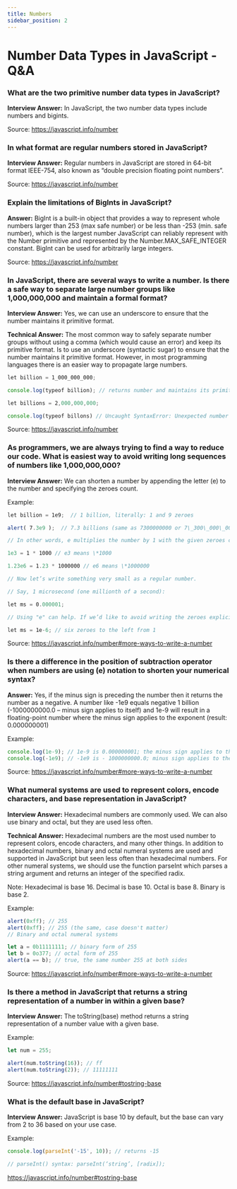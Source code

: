 ```yaml
---
title: Numbers
sidebar_position: 2
---
```


# Number Data Types in JavaScript - Q&A

### What are the two primitive number data types in JavaScript?

**Interview Answer:** In JavaScript, the two number data types include numbers and bigints.

Source: <https://javascript.info/number>

### In what format are regular numbers stored in JavaScript?

**Interview Answer:** Regular numbers in JavaScript are stored in 64-bit format IEEE-754, also known as “double precision floating point numbers”.

Source: <https://javascript.info/number>

### Explain the limitations of BigInts in JavaScript?

**Answer:** BigInt is a built-in object that provides a way to represent whole numbers larger than 253 (max safe number) or be less than -253 (min. safe number), which is the largest number JavaScript can reliably represent with the Number primitive and represented by the Number.MAX_SAFE_INTEGER constant. BigInt can be used for arbitrarily large integers.

Source: <https://javascript.info/number>

### In JavaScript, there are several ways to write a number. Is there a safe way to separate large number groups like 1,000,000,000 and maintain a formal format?

**Interview Answer:** Yes, we can use an underscore to ensure that the number maintains it primitive format.

**Technical Answer:** The most common way to safely separate number groups without using a comma (which would cause an error) and keep its primitive format. Is to use an underscore (syntactic sugar) to ensure that the number maintains it primitive format. However, in most programming languages there is an easier way to propagate large numbers.

```js
let billion = 1_000_000_000;

console.log(typeof billion); // returns number and maintains its primitive

let billions = 2,000,000,000;

console.log(typeof billons) // Uncaught SyntaxError: Unexpected number
```

Source: <https://javascript.info/number>

### As programmers, we are always trying to find a way to reduce our code. What is easiest way to avoid writing long sequences of numbers like 1,000,000,000?

**Interview Answer:** We can shorten a number by appending the letter (e) to the number and specifying the zeroes count.

Example:

```js
let billion = 1e9;  // 1 billion, literally: 1 and 9 zeroes

alert( 7.3e9 );  // 7.3 billions (same as 7300000000 or 7\_300\_000\_000)

// In other words, e multiplies the number by 1 with the given zeroes count.

1e3 = 1 * 1000 // e3 means \*1000

1.23e6 = 1.23 * 1000000 // e6 means \*1000000

// Now let’s write something very small as a regular number. 

// Say, 1 microsecond (one millionth of a second):

let ms = 0.000001;

// Using "e" can help. If we’d like to avoid writing the zeroes explicitly

let ms = 1e-6; // six zeroes to the left from 1
```

Source: <https://javascript.info/number#more-ways-to-write-a-number>

### Is there a difference in the position of subtraction operator when numbers are using (e) notation to shorten your numerical syntax?

**Answer:** Yes, if the minus sign is preceding the number then it returns the number as a negative. A number like -1e9 equals negative 1 billion (-1000000000.0 – minus sign applies to itself) and 1e-9 will result in a floating-point number where the minus sign applies to the exponent (result: 0.000000001)

Example:

```js
console.log(1e-9); // 1e-9 is 0.000000001; the minus sign applies to the exponent
console.log(-1e9); // -1e9 is - 1000000000.0; minus sign applies to the number itself.
```

Source: <https://javascript.info/number#more-ways-to-write-a-number>

### What numeral systems are used to represent colors, encode characters, and base representation in JavaScript?

**Interview Answer:** Hexadecimal numbers are commonly used. We can also use binary and octal, but they are used less often.

**Technical Answer:** Hexadecimal numbers are the most used number to represent colors, encode characters, and many other things. In addition to hexadecimal numbers, binary and octal numeral systems are used and supported in JavaScript but seen less often than hexadecimal numbers. For other numeral systems, we should use the function parseInt which parses a string argument and returns an integer of the specified radix.

Note: Hexadecimal is base 16. Decimal is base 10. Octal is base 8. Binary is base 2.

Example:

```js
alert(0xff); // 255
alert(0xff); // 255 (the same, case doesn't matter)
// Binary and octal numeral systems

let a = 0b11111111; // binary form of 255
let b = 0o377; // octal form of 255
alert(a == b); // true, the same number 255 at both sides
```

Source: <https://javascript.info/number#more-ways-to-write-a-number>

### Is there a method in JavaScript that returns a string representation of a number in within a given base?

**Interview Answer:** The toString(base) method returns a string representation of a number value with a given base.

Example:

```js
let num = 255;

alert(num.toString(16)); // ff
alert(num.toString(2)); // 11111111
```

Source: <https://javascript.info/number#tostring-base>

### What is the default base in JavaScript?

**Interview Answer:** JavaScript is base 10 by default, but the base can vary from 2 to 36 based on your use case.

Example:

```js
console.log(parseInt('-15', 10)); // returns -15

// parseInt() syntax: parseInt(‘string’, [radix]);
```

<https://javascript.info/number#tostring-base>
